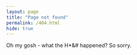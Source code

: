 ```yaml
---
layout: page
title: "Page not found"
permalink: /404.html
hide: true
---
```

Oh my gosh - what the H*&# happened? So sorry.
